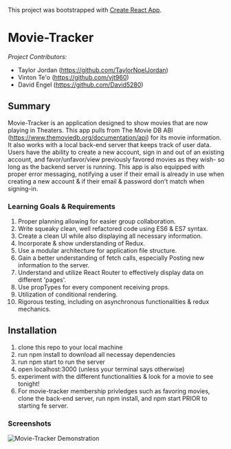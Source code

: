 This project was bootstrapped with [Create React App](https://github.com/facebook/create-react-app).

# Movie-Tracker

*Project Contributors:*
* Taylor Jordan (https://github.com/TaylorNoelJordan)
* Vinton Te'o (https://github.com/vjt960) 
* David Engel (https://github.com/David5280)

## Summary

Movie-Tracker is an application designed to show movies that are now playing in Theaters.  This app pulls from The Movie DB ABI (https://www.themoviedb.org/documentation/api) for its movie information.  It also works with a local back-end server that keeps track of user data.  Users have the ability to create a new account, sign in and out of an existing account, and favor/unfavor/view previously favored movies as they wish- so long as the backend server is running.  This app is also equipped with proper error messaging, notifying a user if their email is already in use when creating a new account & if their email & password don't match when signing-in.

### Learning Goals & Requirements

1.  Proper planning allowing for easier group collaboration.
2.  Write squeaky clean, well refactored code using ES6 & ES7 syntax.
3.  Create a clean UI while also displaying all necessary information.
4.  Incorporate & show understanding of Redux.
5.  Use a modular architecture for application file structure.
6.  Gain a better understanding of fetch calls, especially Posting new information to the server.
7.  Understand and utilize React Router to effectively display data on different 'pages'.
8.  Use propTypes for every component receiving props.
9.  Utilization of conditional rendering.
10.  Rigorous testing, including on asynchronous functionalities & redux mechanics.

##  Installation

1.  clone this repo to your local machine
2.  run npm install to download all necessay dependencies
3.  run npm start to run the server
4.  open localhost:3000 (unless your terminal says otherwise)
5.  experiment with the different functionalities & look for a movie to see tonight!
6.  For movie-tracker membership privledges such as favoring movies, clone the back-end server, run npm install, and npm start PRIOR to starting fe server.

###  Screenshots

 ![Movie-Tracker Demonstration](https://github.com/David5280/movie-tracker/blob/styling/src/images/Movie-Tracker-ScreenShot.gif)
